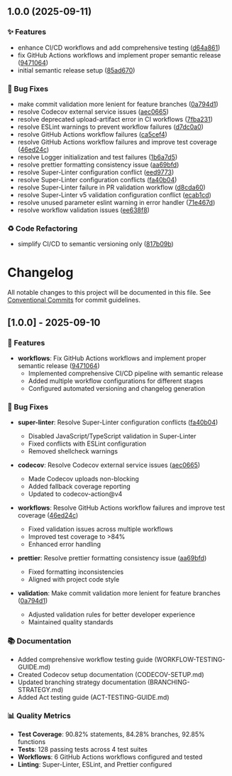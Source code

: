 ## 1.0.0 (2025-09-11)


### ✨ Features

* enhance CI/CD workflows and add comprehensive testing ([d64a861](https://github.com/ThilinaV98/sample-semrel/commit/d64a861b585d61d984a67a8b16e2943224e124ba))
* fix GitHub Actions workflows and implement proper semantic release ([9471064](https://github.com/ThilinaV98/sample-semrel/commit/947106419bf74410e1af4240a36407621940aff3))
* initial semantic release setup ([85ad670](https://github.com/ThilinaV98/sample-semrel/commit/85ad6701dc303710ff576bdeb960058597c4bcee))


### 🐛 Bug Fixes

* make commit validation more lenient for feature branches ([0a794d1](https://github.com/ThilinaV98/sample-semrel/commit/0a794d1e453aeec6b1660ab0640c44e1fa2093dd))
* resolve Codecov external service issues ([aec0665](https://github.com/ThilinaV98/sample-semrel/commit/aec066589a1971fcaf45d26f0fcd89eecf40c543))
* resolve deprecated upload-artifact error in CI workflows ([7fba231](https://github.com/ThilinaV98/sample-semrel/commit/7fba2310fd39188ce9cb2963f3031624a623d5fc))
* resolve ESLint warnings to prevent workflow failures ([d7dc0a0](https://github.com/ThilinaV98/sample-semrel/commit/d7dc0a06e73b48d6960ca9ae62fe3e4eb7dd9ead))
* resolve GitHub Actions workflow failures ([ca5cef4](https://github.com/ThilinaV98/sample-semrel/commit/ca5cef4e911b5f3f13bc94eeb89ab866880b3063))
* resolve GitHub Actions workflow failures and improve test coverage ([46ed24c](https://github.com/ThilinaV98/sample-semrel/commit/46ed24c8b35de48b6e18830beb9f10630fb42f41))
* resolve Logger initialization and test failures ([1b6a7d5](https://github.com/ThilinaV98/sample-semrel/commit/1b6a7d525696da7063ffb2a74e12ec9bc0502b83))
* resolve prettier formatting consistency issue ([aa69bfd](https://github.com/ThilinaV98/sample-semrel/commit/aa69bfd49c68c897f7934e04e739789a4cea571c))
* resolve Super-Linter configuration conflict ([eed9773](https://github.com/ThilinaV98/sample-semrel/commit/eed977348be2ee219e16d78f7a9ea61cf3078739))
* resolve Super-Linter configuration conflicts ([fa40b04](https://github.com/ThilinaV98/sample-semrel/commit/fa40b04b13d19234cf672eaa4aa6514d484f32b0))
* resolve Super-Linter failure in PR validation workflow ([d8cda60](https://github.com/ThilinaV98/sample-semrel/commit/d8cda600ce9806fd59e405a3cc0629e616c0da7f))
* resolve Super-Linter v5 validation configuration conflict ([ecab1cd](https://github.com/ThilinaV98/sample-semrel/commit/ecab1cd28dd98a10b12a0f06e3f1dc523809cf6e))
* resolve unused parameter eslint warning in error handler ([71e467d](https://github.com/ThilinaV98/sample-semrel/commit/71e467d10c48ad5c9167b684b643f10a71d5ef01))
* resolve workflow validation issues ([ee638f8](https://github.com/ThilinaV98/sample-semrel/commit/ee638f88109980f5666f9679b2edcfeea1491436))


### ♻️ Code Refactoring

* simplify CI/CD to semantic versioning only ([817b09b](https://github.com/ThilinaV98/sample-semrel/commit/817b09ba2c4ac44aed35b90c3d0357906ad3151c))

# Changelog

All notable changes to this project will be documented in this file. See [Conventional Commits](https://conventionalcommits.org) for commit guidelines.

## [1.0.0] - 2025-09-10

### 🚀 Features
- **workflows**: Fix GitHub Actions workflows and implement proper semantic release ([9471064](https://github.com/ThilinaV98/sample-semrel/commit/9471064))
  - Implemented comprehensive CI/CD pipeline with semantic release
  - Added multiple workflow configurations for different stages
  - Configured automated versioning and changelog generation

### 🐛 Bug Fixes
- **super-linter**: Resolve Super-Linter configuration conflicts ([fa40b04](https://github.com/ThilinaV98/sample-semrel/commit/fa40b04))
  - Disabled JavaScript/TypeScript validation in Super-Linter
  - Fixed conflicts with ESLint configuration
  - Removed shellcheck warnings

- **codecov**: Resolve Codecov external service issues ([aec0665](https://github.com/ThilinaV98/sample-semrel/commit/aec0665))
  - Made Codecov uploads non-blocking
  - Added fallback coverage reporting
  - Updated to codecov-action@v4

- **workflows**: Resolve GitHub Actions workflow failures and improve test coverage ([46ed24c](https://github.com/ThilinaV98/sample-semrel/commit/46ed24c))
  - Fixed validation issues across multiple workflows
  - Improved test coverage to >84%
  - Enhanced error handling

- **prettier**: Resolve prettier formatting consistency issue ([aa69bfd](https://github.com/ThilinaV98/sample-semrel/commit/aa69bfd))
  - Fixed formatting inconsistencies
  - Aligned with project code style

- **validation**: Make commit validation more lenient for feature branches ([0a794d1](https://github.com/ThilinaV98/sample-semrel/commit/0a794d1))
  - Adjusted validation rules for better developer experience
  - Maintained quality standards

### 📚 Documentation
- Added comprehensive workflow testing guide (WORKFLOW-TESTING-GUIDE.md)
- Created Codecov setup documentation (CODECOV-SETUP.md)
- Updated branching strategy documentation (BRANCHING-STRATEGY.md)
- Added Act testing guide (ACT-TESTING-GUIDE.md)

### 📊 Quality Metrics
- **Test Coverage**: 90.82% statements, 84.28% branches, 92.85% functions
- **Tests**: 128 passing tests across 4 test suites
- **Workflows**: 6 GitHub Actions workflows configured and tested
- **Linting**: Super-Linter, ESLint, and Prettier configured
